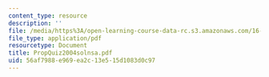 ```yaml
---
content_type: resource
description: ''
file: /media/https%3A/open-learning-course-data-rc.s3.amazonaws.com/16-01-unified-engineering-i-ii-iii-iv-fall-2005-spring-2006/56af7988e969ea2c13e515d1083d0c97_PropQuiz2004solnsa.pdf
file_type: application/pdf
resourcetype: Document
title: PropQuiz2004solnsa.pdf
uid: 56af7988-e969-ea2c-13e5-15d1083d0c97
---
```

